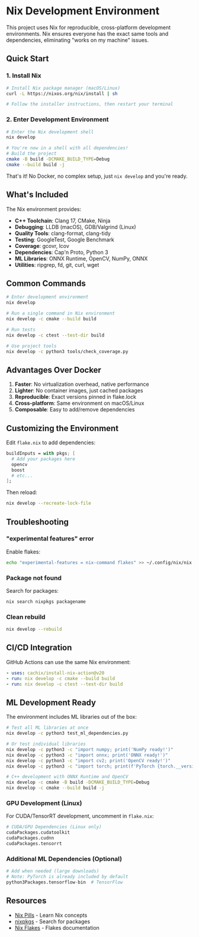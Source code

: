 # Nix Development Environment

This project uses Nix for reproducible, cross-platform development environments. Nix ensures everyone has the exact same tools and dependencies, eliminating "works on my machine" issues.

## Quick Start

### 1. Install Nix

```bash
# Install Nix package manager (macOS/Linux)
curl -L https://nixos.org/nix/install | sh

# Follow the installer instructions, then restart your terminal
```

### 2. Enter Development Environment

```bash
# Enter the Nix development shell
nix develop

# You're now in a shell with all dependencies!
# Build the project
cmake -B build -DCMAKE_BUILD_TYPE=Debug
cmake --build build -j
```

That's it! No Docker, no complex setup, just `nix develop` and you're ready.

## What's Included

The Nix environment provides:

- **C++ Toolchain**: Clang 17, CMake, Ninja
- **Debugging**: LLDB (macOS), GDB/Valgrind (Linux)
- **Quality Tools**: clang-format, clang-tidy
- **Testing**: GoogleTest, Google Benchmark
- **Coverage**: gcovr, lcov
- **Dependencies**: Cap'n Proto, Python 3
- **ML Libraries**: ONNX Runtime, OpenCV, NumPy, ONNX
- **Utilities**: ripgrep, fd, git, curl, wget

## Common Commands

```bash
# Enter development environment
nix develop

# Run a single command in Nix environment
nix develop -c cmake --build build

# Run tests
nix develop -c ctest --test-dir build

# Use project tools
nix develop -c python3 tools/check_coverage.py
```

## Advantages Over Docker

1. **Faster**: No virtualization overhead, native performance
2. **Lighter**: No container images, just cached packages
3. **Reproducible**: Exact versions pinned in flake.lock
4. **Cross-platform**: Same environment on macOS/Linux
5. **Composable**: Easy to add/remove dependencies

## Customizing the Environment

Edit `flake.nix` to add dependencies:

```nix
buildInputs = with pkgs; [
  # Add your packages here
  opencv
  boost
  # etc...
];
```

Then reload:
```bash
nix develop --recreate-lock-file
```

## Troubleshooting

### "experimental features" error
Enable flakes:
```bash
echo "experimental-features = nix-command flakes" >> ~/.config/nix/nix.conf
```

### Package not found
Search for packages:
```bash
nix search nixpkgs packagename
```

### Clean rebuild
```bash
nix develop --rebuild
```

## CI/CD Integration

GitHub Actions can use the same Nix environment:

```yaml
- uses: cachix/install-nix-action@v20
- run: nix develop -c cmake --build build
- run: nix develop -c ctest --test-dir build
```

## ML Development Ready

The environment includes ML libraries out of the box:

```bash
# Test all ML libraries at once
nix develop -c python3 test_ml_dependencies.py

# Or test individual libraries
nix develop -c python3 -c "import numpy; print('NumPy ready!')"
nix develop -c python3 -c "import onnx; print('ONNX ready!')"
nix develop -c python3 -c "import cv2; print('OpenCV ready!')"
nix develop -c python3 -c "import torch; print(f'PyTorch {torch.__version__} ready!')"

# C++ development with ONNX Runtime and OpenCV
nix develop -c cmake -B build -DCMAKE_BUILD_TYPE=Debug
nix develop -c cmake --build build -j
```

### GPU Development (Linux)

For CUDA/TensorRT development, uncomment in `flake.nix`:

```nix
# CUDA/GPU Dependencies (Linux only)
cudaPackages.cudatoolkit
cudaPackages.cudnn
cudaPackages.tensorrt
```

### Additional ML Dependencies (Optional)

```nix
# Add when needed (large downloads)
# Note: PyTorch is already included by default
python3Packages.tensorflow-bin  # TensorFlow
```

## Resources

- [Nix Pills](https://nixos.org/guides/nix-pills/) - Learn Nix concepts
- [nixpkgs](https://search.nixos.org/packages) - Search for packages
- [Nix Flakes](https://nixos.wiki/wiki/Flakes) - Flakes documentation
